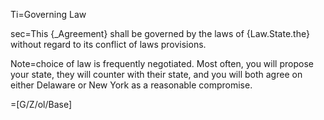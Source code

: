 Ti=Governing Law

sec=This {_Agreement} shall be governed by the laws of {Law.State.the} without regard to its conflict of laws provisions.

Note=choice of law is frequently negotiated.  Most often, you will propose your state, they will counter with their state, and you will both agree on either Delaware or New York as a reasonable compromise.

=[G/Z/ol/Base]
